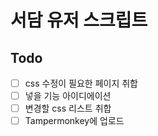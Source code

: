 # 서담 유저 스크립트

## Todo 

- [ ] css 수정이 필요한 페이지 취합
- [ ] 넣을 기능 아이디에이션
- [ ] 변경할 css 리스트 취합
- [ ] Tampermonkey에 업로드